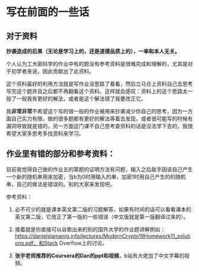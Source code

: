 # 写在前面的一些话

## 对于资料

**抄袭造成的后果（无论是学习上的，还是道德品质上的），一率和本人无关。**

个人认为工大密码学的作业中有的题没有参考资料是很难完成和理解的，尤其是对于初学者来说，因此贡献出了此资料。

这个资料最好的利用方法就是写作业没思路了看看，然后立马合上资料自己去思考写完这个题并且之后都不再翻看这个资料。这样就会感叹：资料上的这个思路太一般了一般我有更好的解法，或者是这个解法错了我要改正它。

我**非常非常**不希望这个写的很一般的作业被用来抄袭减少你自己的思考，因为一方面自己实力有限，做的很多题都有更好的解法等着去发现，或者很可能写的时候有漏洞导致就是错的，另一方面这门课不自己思考查资料的话是没法学下去的，我很希望大家多思考多找资料来学习。

## 作业里有错的部分和参考资料：

目前我觉得自己做的作业五的第题的证明方法有问题，输入之后敌手因该自己产生一个新的随机串用来加密，当b为0时用输入的串，加密1时用自己产生的的随机串，自己的做法是错误的。别的大家来发现吧。

参考资料：

1. 必不可少的就是课本英文第二版的习题解答，如果有时间的话可以看看课本的英文第二版，它改正了第一版的一些错误（中文版就是第一版翻译过来的）。

2. 接着就是你直接可以谷歌出来的别的国外大学的作业题讲解例如：https://danielslamanig.info/lectures/ModernCrypto19Homework11_solutions.pdf，和Stack Overflow上的讨论。

3. **张宇老师推荐的Coursera的Dan的ppt和视频**，b站有大佬加了中文字幕的视频。



